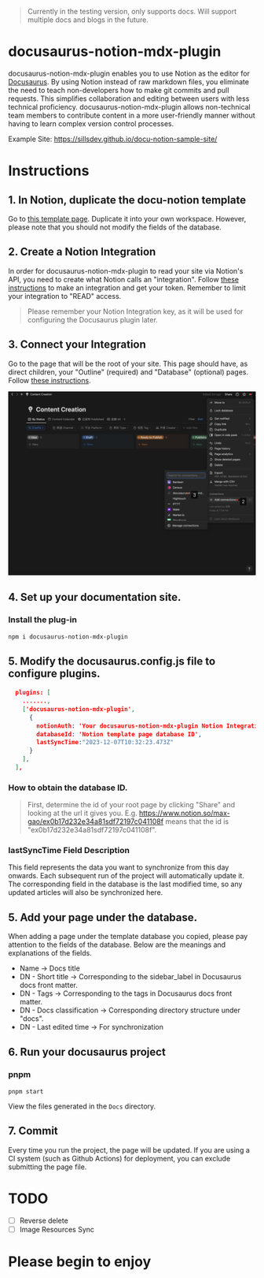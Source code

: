 > Currently in the testing version, only supports docs. Will support multiple docs and blogs in the future.

# docusaurus-notion-mdx-plugin

docusaurus-notion-mdx-plugin enables you to use Notion as the editor for [Docusaurus](https://docusaurus.io/). By using Notion instead of raw markdown files, you eliminate the need to teach non-developers how to make git commits and pull requests. This simplifies collaboration and editing between users with less technical proficiency. docusaurus-notion-mdx-plugin allows non-technical team members to contribute content in a more user-friendly manner without having to learn complex version control processes.

Example Site: https://sillsdev.github.io/docu-notion-sample-site/

# Instructions

## 1. In Notion, duplicate the docu-notion template

Go to [this template page](https://max-gao.notion.site/ed0b17d232e34a81adf72197f041108f?v=be37eec5fd044d11abd16cc1b1360af1&pvs=4). Duplicate it into your own workspace.
However, please note that you should not modify the fields of the database.

## 2. Create a Notion Integration

In order for docusaurus-notion-mdx-plugin to read your site via Notion's API, you need to create what Notion calls an "integration". Follow [these instructions](https://developers.notion.com/docs/getting-started) to make an integration and get your token. Remember to limit your integration to "READ" access.

> Please remember your Notion Integration key, as it will be used for configuring the Docusaurus plugin later.

## 3. Connect your Integration

Go to the page that will be the root of your site. This page should have, as direct children, your "Outline" (required) and "Database" (optional) pages. Follow [these instructions](https://developers.notion.com/docs/create-a-notion-integration#give-your-integration-page-permissions).

![1702293207751.jpg](assets%2F1702293207751.jpg)

## 4. Set up your documentation site.

### Install the plug-in
```shell
npm i docusaurus-notion-mdx-plugin
```

## 5. Modify the **docusaurus.config.js** file to configure plugins.
```json
  plugins: [
    .......,
    ['docusaurus-notion-mdx-plugin',
      {
        notionAuth: 'Your docusaurus-notion-mdx-plugin Notion Integration Key.',
        databaseId: 'Notion template page database ID',
        lastSyncTime:"2023-12-07T10:32:23.473Z"
      }
    ],
  ],
```
### How to obtain the database ID.
> First, determine the id of your root page by clicking "Share" and looking at the url it gives you. E.g.
https://www.notion.so/max-gao/ex0b17d232e34a81sdf72197c041108f
means that the id is "ex0b17d232e34a81sdf72197c041108f".

### lastSyncTime Field Description
This field represents the data you want to synchronize from this day onwards. Each subsequent run of the project will automatically update it. The corresponding field in the database is the last modified time, so any updated articles will also be synchronized here.

## 5. Add your page under the database.

When adding a page under the template database you copied, please pay attention to the fields of the database. Below are the meanings and explanations of the fields.

- Name -> Docs title
- DN - Short title -> Corresponding to the sidebar_label in Docusaurus docs front matter.
- DN - Tags -> Corresponding to the tags in Docusaurus docs front matter.
- DN - Docs classification -> Corresponding directory structure under "docs".
- DN - Last edited time -> For synchronization

## 6. Run your docusaurus project

### pnpm
```shell
pnpm start
```

View the files generated in the `Docs` directory.

## 7. Commit

Every time you run the project, the page will be updated. If you are using a CI system (such as Github Actions) for deployment, you can exclude submitting the page file.

# TODO
- [ ] Reverse delete
- [ ] Image Resources Sync

# Please begin to enjoy

